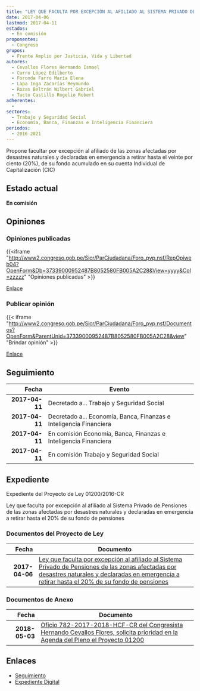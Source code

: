 ```yaml
---
title: "LEY QUE FACULTA POR EXCEPCIÓN AL AFILIADO AL SISTEMA PRIVADO DE PENSIONES DE LAS ZONAS AFECTADAS POR DESASTRES NATURALES Y DECLARADAS EN EMERGENCIA A RETIRAR HASTA EL 20% DE SU FONDO DE PENSIONES"
date: 2017-04-06
lastmod: 2017-04-11
estados: 
  - En comisión
proponentes: 
  - Congreso
grupos: 
  - Frente Amplio por Justicia, Vida y Libertad
autores: 
  - Cevallos Flores Hernando Ismael
  - Curro López Edilberto
  - Foronda Farro María Elena
  - Lapa Inga Zacarías Reymundo
  - Rozas Beltrán Wilbert Gabriel
  - Tucto Castillo Rogelio Robert
adherentes: 
  - 
sectores: 
  - Trabajo y Seguridad Social
  - Economía, Banca, Finanzas e Inteligencia Financiera
periodos: 
  - 2016-2021
---
```


Propone facultar por excepción al afiliado de las zonas afectadas por desastres naturales y declaradas en emergencia a retirar hasta el veinte por ciento (20%), de su fondo acumulado en su cuenta Individual de Capitalización (CIC)


## Estado actual

**En comisión**

## Opiniones

### Opiniones publicadas

{{<iframe "http://www2.congreso.gob.pe/Sicr/ParCiudadana/Foro_pvp.nsf/RepOpiweb04?OpenForm&Db=37339000952487B8052580FB005A2C28&View=yyyy&Col=zzzzz" "Opiniones publicadas" >}}

[Enlace](http://www2.congreso.gob.pe/Sicr/ParCiudadana/Foro_pvp.nsf/RepOpiweb04?OpenForm&Db=37339000952487B8052580FB005A2C28&View=yyyy&Col=zzzzz)
### Publicar opinión

{{< iframe "http://www2.congreso.gob.pe/Sicr/ParCiudadana/Foro_pvp.nsf/Documentos?OpenForm&ParentUnid=37339000952487B8052580FB005A2C28&view" "Brindar opinión" >}}

[Enlace](http://www2.congreso.gob.pe/Sicr/ParCiudadana/Foro_pvp.nsf/Documentos?OpenForm&ParentUnid=37339000952487B8052580FB005A2C28&view)

## Seguimiento

| Fecha | Evento |
|------:|--------|
| **2017-04-11** | Decretado a... Trabajo y Seguridad Social|
| **2017-04-11** | Decretado a... Economía, Banca, Finanzas e Inteligencia Financiera|
| **2017-04-11** | En comisión Economía, Banca, Finanzas e Inteligencia Financiera|
| **2017-04-11** | En comisión Trabajo y Seguridad Social|


## Expediente

Expediente del Proyecto de Ley 01200/2016-CR

Ley que faculta por excepción al afiliado al Sistema Privado de Pensiones de las zonas afectadas por desastres naturales y declaradas en emergencia a retirar hasta el 20% de su fondo de pensiones


### Documentos del Proyecto de Ley

| Fecha | Documento |
|------:|--------|
| **2017-04-06** | [Ley que faculta por excepción al afiliado al Sistema Privado de Pensiones de las zonas afectadas por desastres naturales y declaradas en emergencia a retirar hasta el 20% de su fondo de pensiones](http://www.leyes.congreso.gob.pe/Documentos/2016_2021/Proyectos_de_Ley_y_de_Resoluciones_Legislativas/PL0120020170406..pdf) |

### Documentos de Anexo

| Fecha | Documento |
|------:|--------|
| **2018-05-03** | [Oficio 782-2017-2018-HCF-CR del Congresista Hernando Cevallos Flores, solicita prioridad en la Agenda del Pleno el Proyecto 01200](http://www.leyes.congreso.gob.pe/Documentos/2016_2021/Oficios/Congresistas/OFICIO-782-2017-2018-HCF-CR.pdf) |

## Enlaces 

- [Seguimiento](http://www2.congreso.gob.pe/Sicr/TraDocEstProc/CLProLey2016.nsf/f7fff46988ca05b1052578e100829cc7/50713cc63f986f21052580fb005d471e?OpenDocument)
- [Expediente Digital](http://www2.congreso.gob.pehttp://www2.congreso.gob.pe/Sicr/TraDocEstProc/CLProLey2016.nsf/f7fff46988ca05b1052578e100829cc7/50713cc63f986f21052580fb005d471e?OpenDocument&Click=05257FB7005EB655.eb71d0cf91d8294e05256cdf006b5706/$Body/0.1C6C)
